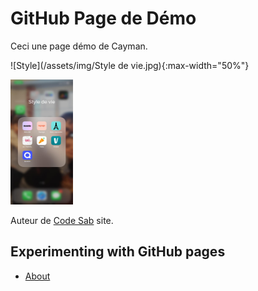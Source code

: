 # GitHub Page de Démo

Ceci une page démo de Cayman.

![Style](/assets/img/Style de vie.jpg){:max-width="50%"}

<img src="/assets/img/Style de vie.jpg" width="100" height="200">

Auteur de [Code Sab](https://code-maven.com/) site.


## Experimenting with GitHub pages

* [About](/about)
